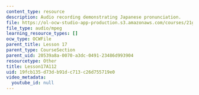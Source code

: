 ```yaml
---
content_type: resource
description: Audio recording demonstrating Japanese pronunciation.
file: https://ol-ocw-studio-app-production.s3.amazonaws.com/courses/21g-504-japanese-iv-spring-2009/19fcb135d73db91dc713c26d755719e0_Lesson17A112.mp3
file_type: audio/mpeg
learning_resource_types: []
ocw_type: OCWFile
parent_title: Lesson 17
parent_type: CourseSection
parent_uid: 20539a8a-0070-a3dc-0491-23486d993904
resourcetype: Other
title: Lesson17A112
uid: 19fcb135-d73d-b91d-c713-c26d755719e0
video_metadata:
  youtube_id: null
---
```

